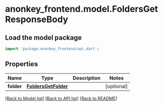 # anonkey_frontend.model.FoldersGetResponseBody

## Load the model package

```dart
import 'package:anonkey_frontend/api.dart';
```

## Properties

 Name       | Type                                        | Description | Notes      
------------|---------------------------------------------|-------------|------------
 **folder** | [**FoldersGetFolder**](FoldersGetFolder.md) |             | [optional] 

[[Back to Model list]](../README.md#documentation-for-models) [[Back to API list]](../README.md#documentation-for-api-endpoints) [[Back to README]](../README.md)



